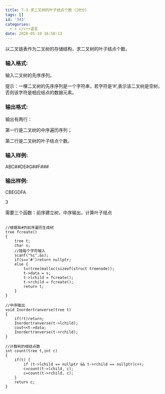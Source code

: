 ```yaml
---
title: 7-3 求二叉树的叶子结点个数 (20分)
tags: []
id: '343'
categories:
  - - c/c++语言
date: 2020-05-10 16:50:13
---
```


以二叉链表作为二叉树的存储结构，求二叉树的叶子结点个数。

### 输入格式:

输入二叉树的先序序列。

提示：一棵二叉树的先序序列是一个字符串，若字符是‘#’,表示该二叉树是空树，否则该字符是相应结点的数据元素。

### 输出格式:

输出有两行：

第一行是二叉树的中序遍历序列；

第二行是二叉树的叶子结点个数。

### 输入样例:

ABC##DE#G##F###

### 输出样例:

CBEGDFA

3

需要三个函数：前序建立树，中序输出，计算叶子结点

```

//根据有#的前序遍历生成树
tree fcreate()
{
    tree t;
    char s;
    //按每个字符输入
    scanf("%c",&s);
    if(s=='#')return nullptr;
    else {
        t=(tree)malloc(sizeof(struct treenode));
        t->data = s;
        t->lchild = fcreate();
        t->rchild = fcreate();
        return t;
    }
}

//中序输出
void Inordertranverse(tree t)
{
    if(!t)return;
    Inordertranverse(t->lchild);
    cout<<t->data;
    Inordertranverse(t->rchild);
}

//计数树的根结点数
int count(tree t,int c)
{
    if(t) {
        if (t->lchild == nullptr && t->rchild == nullptr)c++;
        c=count(t->lchild, c);
        c=count(t->rchild, c);
    }
    return c;
}
```